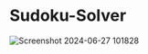 # Sudoku-Solver
![Screenshot 2024-06-27 101828](https://github.com/Akash32145/Sudoku-Solver/assets/115661251/56b3a1eb-2d01-4e3d-827b-ba0eb794920e)
